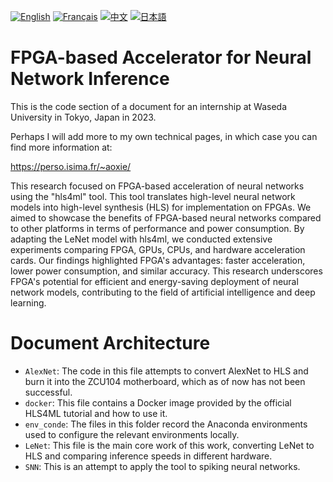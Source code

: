[![English](https://cdn3.iconfinder.com/data/icons/142-mini-country-flags-16x16px/32/flag-usa2x.png)](README.md)
[![Français](https://cdn3.iconfinder.com/data/icons/142-mini-country-flags-16x16px/32/flag-france2x.png)](/README/fr/README.md)
[![中文](https://cdn3.iconfinder.com/data/icons/142-mini-country-flags-16x16px/32/flag-china2x.png)](/README/zh/README.md)
[![日本語](https://cdn3.iconfinder.com/data/icons/142-mini-country-flags-16x16px/32/flag-japan2x.png)](/README/jp/README.md)



# FPGA-based Accelerator for Neural Network Inference

This is the code section of a document for an internship at Waseda University in Tokyo, Japan in 2023.

Perhaps I will add more to my own technical pages, in which case you can find more information at:

https://perso.isima.fr/~aoxie/

This research focused on FPGA-based acceleration of neural networks using the "hls4ml" tool. This tool translates high-level neural network models into high-level synthesis (HLS) for implementation on FPGAs. We aimed to showcase the benefits of FPGA-based neural networks compared to other platforms in terms of performance and power consumption. By adapting the LeNet model with hls4ml, we conducted extensive experiments comparing FPGA, GPUs, CPUs, and hardware acceleration cards. Our findings highlighted FPGA's advantages: faster acceleration, lower power consumption, and similar accuracy. This research underscores FPGA's potential for efficient and energy-saving deployment of neural network models, contributing to the field of artificial intelligence and deep learning.

# Document Architecture

- ```AlexNet```: The code in this file attempts to convert AlexNet to HLS and burn it into the ZCU104 motherboard, which as of now has not been successful.
- ```docker```: This file contains a Docker image provided by the official HLS4ML tutorial and how to use it.
- ```env_conde```: The files in this folder record the Anaconda environments used to configure the relevant environments locally.
- ```LeNet```: This file is the main core work of this work, converting LeNet to HLS and comparing inference speeds in different hardware.
- ```SNN```: This is an attempt to apply the tool to spiking neural networks.